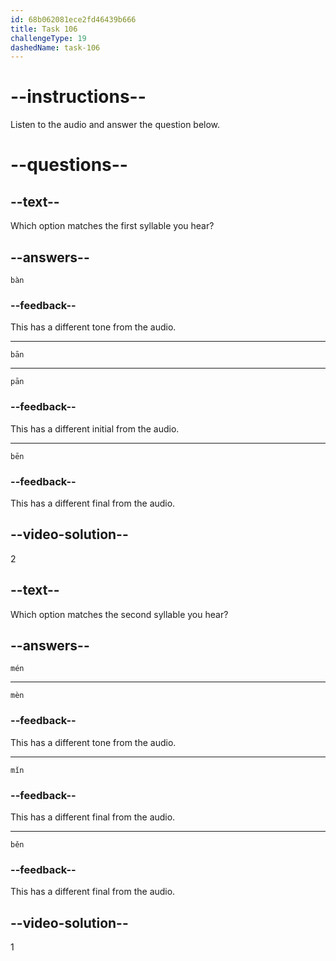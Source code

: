```yaml
---
id: 68b062081ece2fd46439b666
title: Task 106
challengeType: 19
dashedName: task-106
---
```


<!-- (Audio) A: bān, mén -->

# --instructions--

Listen to the audio and answer the question below.

# --questions--

## --text--

Which option matches the first syllable you hear?

## --answers--

`bàn`

### --feedback--

This has a different tone from the audio.

---

`bān`

---

`pān`

### --feedback--

This has a different initial from the audio.

---

`bēn`

### --feedback--

This has a different final from the audio.

## --video-solution--

2

## --text--

Which option matches the second syllable you hear?

## --answers--

`mén`

---

`mèn`

### --feedback--

This has a different tone from the audio.

---

`mǐn`

### --feedback--

This has a different final from the audio.

---

`běn`

### --feedback--

This has a different final from the audio.

## --video-solution--

1
